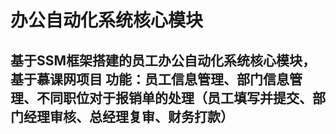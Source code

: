 办公自动化系统核心模块
============================
基于SSM框架搭建的员工办公自动化系统核心模块，基于慕课网项目
功能：员工信息管理、部门信息管理、不同职位对于报销单的处理（员工填写并提交、部门经理审核、总经理复审、财务打款）
----------------------------
